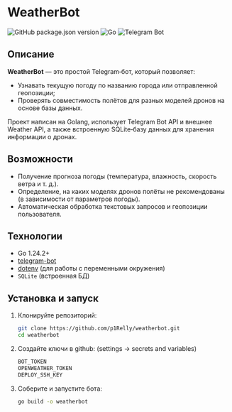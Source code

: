 # WeatherBot

![GitHub package.json version](https://img.shields.io/badge/version-1.0.3-blue)
![Go](https://img.shields.io/badge/go-1.24.2-blue)
![Telegram Bot](https://img.shields.io/badge/telegram_bot-blueviolet)

## Описание
**WeatherBot** — это простой Telegram‑бот, который позволяет:
- Узнавать текущую погоду по названию города или отправленной геопозиции;
- Проверять совместимость полётов для разных моделей дронов на основе базы данных.  

Проект написан на Golang, использует Telegram Bot API и внешнее Weather API, а также встроенную SQLite‑базу данных для хранения информации о дронах.

## Возможности
- Получение прогноза погоды (температура, влажность, скорость ветра и т. д.).
- Определение, на каких моделях дронов полёты не рекомендованы (в зависимости от параметров погоды).
- Автоматическая обработка текстовых запросов и геопозиции пользователя.

## Технологии
- Go 1.24.2+
- [telegram-bot](https://github.com/go-telegram-bot-api/telegram-bot-api)
- [dotenv](https://github.com/joho/godotenv) (для работы с переменными окружения)
- `SQLite` (встроенная БД)

## Установка и запуск

1. Клонируйте репозиторий:
   ```bash
   git clone https://github.com/p1Relly/weatherbot.git
   cd weatherbot

2. Создайте ключи в github: (settings -> secrets and variables)
   ```bash
   BOT_TOKEN
   OPENWEATHER_TOKEN
   DEPLOY_SSH_KEY

3. Соберите и запустите бота:
   ```bash
   go build -o weatherbot